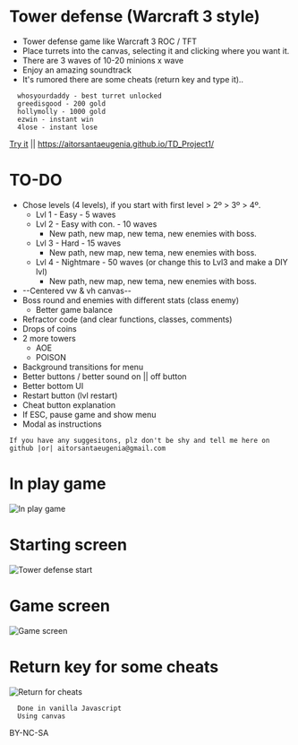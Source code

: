 # Tower defense (Warcraft 3 style)
- Tower defense game like Warcraft 3 ROC / TFT
- Place turrets into the canvas, selecting it and clicking where you want it.
- There are 3 waves of 10-20 minions x wave
- Enjoy an amazing soundtrack
- It's rumored there are some cheats (return key and type it)..
```
  whosyourdaddy - best turret unlocked
  greedisgood - 200 gold
  hollymolly - 1000 gold
  ezwin - instant win
  4lose - instant lose
```
[Try it](https://aitorsantaeugenia.github.io/TD_Project1/) || https://aitorsantaeugenia.github.io/TD_Project1/

# TO-DO
- Chose levels (4 levels), if you start with first level > 2º > 3º > 4º.
  - Lvl 1 - Easy - 5 waves
  - Lvl 2 - Easy with con. - 10 waves
    - New path, new map, new tema, new enemies with boss.
  - Lvl 3 - Hard - 15 waves
    - New path, new map, new tema, new enemies with boss.
  - Lvl 4 - Nightmare - 50 waves (or change this to Lvl3 and make a DIY lvl)
    - New path, new map, new tema, new enemies with boss.
- --Centered vw & vh canvas--
- Boss round and enemies with different stats (class enemy)
  - Better game balance
- Refractor code (and clear functions, classes, comments)
- Drops of coins
- 2 more towers 
  - AOE
  - POISON
- Background transitions for menu
- Better buttons / better sound on || off button
- Better bottom UI
- Restart button (lvl restart)
- Cheat button explanation
- If ESC, pause game and show menu
- Modal as instructions


```
If you have any suggesitons, plz don't be shy and tell me here on github |or| aitorsantaeugenia@gmail.com
```

# In play game
![In play game](https://user-images.githubusercontent.com/14861253/133678189-1784f8b9-0f65-4119-832f-186190dbdea4.gif)

# Starting screen
![Tower defense start](https://user-images.githubusercontent.com/14861253/133671823-983263cc-db41-459a-a088-c77a538801dd.png)
# Game screen
![Game screen](https://user-images.githubusercontent.com/14861253/133672081-c2b681bd-a071-4fb1-b11b-ffb85bb87fc6.png)
# Return key for some cheats
![Return for cheats](https://user-images.githubusercontent.com/14861253/133672051-823e8365-06d9-475b-8d01-59761b59df77.png)
<br>

```
  Done in vanilla Javascript
  Using canvas
```
BY-NC-SA
